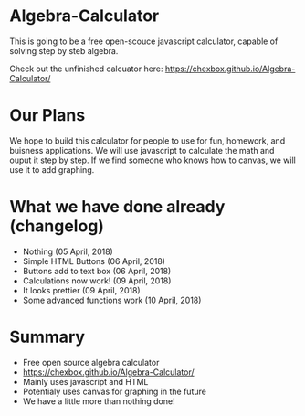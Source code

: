 # Algebra-Calculator
This is going to be a free open-scouce javascript calculator, capable of solving step by steb algebra.

Check out the unfinished calcuator here: https://chexbox.github.io/Algebra-Calculator/
# Our Plans
We hope to build this calculator for people to use for fun, homework, and buisness applications. We will use javascript to calculate the math and ouput it step by step. If we find someone who knows how to canvas, we will use it to add graphing.

# What we have done already (changelog)
* Nothing (05 April, 2018)
* Simple HTML Buttons (06 April, 2018)
* Buttons add to text box (06 April, 2018)
* Calculations now work! (09 April, 2018)
* It looks prettier (09 April, 2018)
* Some advanced functions work (10 April, 2018)

# Summary
* Free open source algebra calculator
* https://chexbox.github.io/Algebra-Calculator/
* Mainly uses javascript and HTML
* Potentialy uses canvas for graphing in the future
* We have a little more than nothing done!
